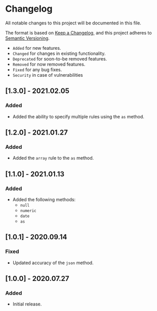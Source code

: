 # Changelog

All notable changes to this project will be documented in this file.

The format is based on [Keep a Changelog](https://keepachangelog.com/en/1.0.0/),
and this project adheres to [Semantic Versioning](https://semver.org/spec/v2.0.0.html).

- `Added` for new features.
- `Changed` for changes in existing functionality.
- `Deprecated` for soon-to-be removed features.
- `Removed` for now removed features.
- `Fixed` for any bug fixes.
- `Security` in case of vulnerabilities

## [1.3.0] - 2021.02.05

### Added

- Added the ability to specify multiple rules using the `as` method.

## [1.2.0] - 2021.01.27

### Added

- Added the `array` rule to the `as` method.

## [1.1.0] - 2021.01.13

### Added

- Added the following methods:
    - `null`
    - `numeric`
    - `date`
    - `as`

## [1.0.1] - 2020.09.14

### Fixed

- Updated accuracy of the `json` method.

## [1.0.0] - 2020.07.27

### Added

- Initial release.